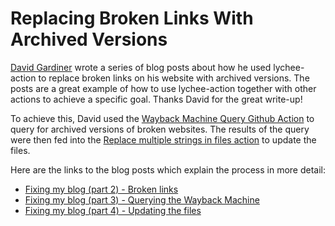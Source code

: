 # Replacing Broken Links With Archived Versions


[David Gardiner](https://david.gardiner.net.au/) wrote a series of blog posts
about how he used lychee-action to replace broken links on his website with
archived versions. The posts are a great example of how to use lychee-action
together with other actions to achieve a specific goal. Thanks David for the
great write-up!

To achieve this, David used the [Wayback Machine Query Github
Action](https://github.com/marketplace/actions/wayback-machine-query) to query
for archived versions of broken websites. The results of the query were then fed
into the [Replace multiple strings in files
action](https://github.com/marketplace/actions/replace-multiple-strings-in-files)
to update the files.

Here are the links to the blog posts which explain the process in more detail:

- [Fixing my blog (part 2) - Broken links](https://david.gardiner.net.au/2022/04/blog-fix-part2.html)
- [Fixing my blog (part 3) - Querying the Wayback Machine](https://david.gardiner.net.au/2022/04/blog-fix-part3.html)
- [Fixing my blog (part 4) - Updating the files](https://david.gardiner.net.au/2022/04/blog-fix-part4.html)